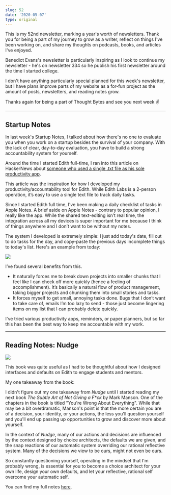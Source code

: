 ```yaml
---
slug: 52
date: '2020-05-07'
type: original
---
```

This is my 52nd newsletter, marking a year's worth of newsletters. Thank you for being a part of my journey to grow as a writer, reflect on things I've been working on, and share my thoughts on podcasts, books, and articles I've enjoyed.

Benedict Evans's newsletter is particularly inspiring as I look to continue my newsletter - he's on newsletter 334 so he publish his first newsletter around the time I started college.

I don't have anything particularly special planned for this week's newsletter, but I have plans improve parts of my website as a for-fun project as the amount of posts, newsletters, and reading notes grow.

Thanks again for being a part of Thought Bytes and see you next week ✌️

---

## Startup Notes

In last week's Startup Notes, I talked about how there's no one to evaluate you when you work on a startup besides the survival of your company. With the lack of clear, day-to-day evaluation, you have to build a strong accountability system for yourself.

Around the time I started Edith full-time, I ran into this article on HackerNews about [someone who used a single .txt file as his sole productivity app](https://news.ycombinator.com/item?id=22276184).

This article was the inspiration for how I developed my productivity/accountability tool for Edith. While Edith Labs is a 2-person operation, it’s easy to use a single text file to track daily tasks.

Since I started Edith full time, I've been making a daily checklist of tasks in Apple Notes. A brief aside on Apple Notes - contrary to popular opinion, I really like the app. While the shared text-editing isn’t real time, the integration across all my devices is super important for me because I think of things anywhere and I don’t want to be without my notes.

The system I developed is extremely simple: I just add today's date, fill out to do tasks for the day, and copy-paste the previous days incomplete things to today's list. Here's an example from today:

![](/newsletters/52/todo.png)

I’ve found several benefits from this.
* It naturally forces me to break down projects into smaller chunks that I feel like I can check off more quickly (hence a feeling of accomplishment). It’s basically a natural flow of product management, taking bigger projects and chunking them into small stories and tasks.
* It forces myself to get small, annoying tasks done. Bugs that I don’t want to take care of, emails I’m too lazy to send - those just become lingering items on my list that I can probably delete quickly.

I've tried various productivity apps, reminders, or paper planners, but so far this has been the best way to keep me accountable with my work.

---

## Reading Notes: Nudge

![](/books/nudge.jpg)

This book was quite useful as I had to be thoughtful about how I designed interfaces and defaults on Edith to engage students and mentors.

My one takeaway from the book:

I didn't figure out my one takeaway from *Nudge* until I started reading my next book *The Subtle Art of Not Giving a F\*ck* by Mark Manson. One of the chapters in the book is titled "You're Wrong About Everything". While that may be a bit overdramatic, Manson's point is that the more certain you are of a decision, your identity, or your actions, the less you'll question yourself and you'll end up passing up opportunities to grow and discover more about yourself.

In the context of *Nudge*, many of our actions and decisions are influenced by the context designed by choice architects, the defaults we are given, and the snap reactions of our automatic system overriding our rational reflective system. Many of the decisions we view to be ours, might not even be ours.

So constantly questioning yourself, operating in the mindset that I'm probably wrong, is essential for you to become a choice architect for your own life, design your own defaults, and let your reflective, rational self overcome your automatic self.

You can find my full notes [here](/blog/nudge).
